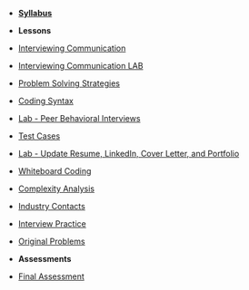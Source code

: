 - **[Syllabus](README.md)**

- **Lessons**
- [Interviewing Communication](Lessons/01-Interviewing-Communication.md)
- [Interviewing Communication LAB](Lessons/02-Interviewing-Communication-Lab.md)
- [Problem Solving Strategies](Lessons/03-Problem-Solving-Strategies.md)
- [Coding Syntax](Lessons/04-Coding-Syntax.md)
- [Lab - Peer Behavioral Interviews](Lessons/05-Behavioral-Interviews.md)
- [Test Cases](Lessons/06-Test-Cases.md)
- [Lab - Update Resume, LinkedIn, Cover Letter, and Portfolio](Lessons/07-Resume-Lab.md)
- [Whiteboard Coding](Lessons/08-Whiteboard-Coding.md)
- [Complexity Analysis](Lessons/09-Complexity-Analysis.md)
- [Industry Contacts](Lessons/10-Industry-Contacts.md)
- [Interview Practice](Lessons/11-Interview-Practice.md)
- [Original Problems](Lessons/12-Original-Problems.md)

- **Assessments**
- [Final Assessment](Assessments/final-assessment.md)